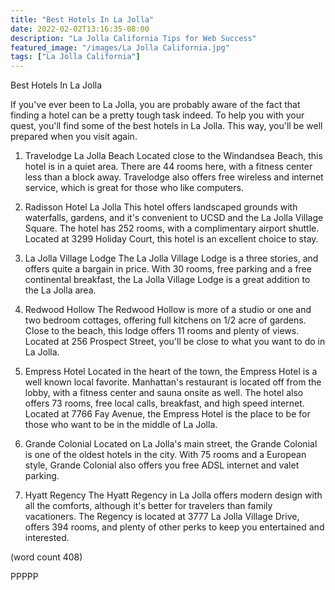 ```yaml
---
title: "Best Hotels In La Jolla"
date: 2022-02-02T13:16:35-08:00
description: "La Jolla California Tips for Web Success"
featured_image: "/images/La Jolla California.jpg"
tags: ["La Jolla California"]
---
```


Best Hotels In La Jolla

If you've ever been to La Jolla, you are probably
aware of the fact that finding a hotel can be a
pretty tough task indeed.  To help you with your
quest, you'll find some of the best hotels in La
Jolla.  This way, you'll be well prepared when you
visit again.

1.  Travelodge La Jolla Beach
Located close to the Windandsea Beach, this hotel
is in a quiet area.  There are 44 rooms here, with
a fitness center less than a block away.  Travelodge
also offers free wireless and internet service,
which is great for those who like computers.

2.  Radisson Hotel La Jolla
This hotel offers landscaped grounds with waterfalls,
gardens, and it's convenient to UCSD and the La 
Jolla Village Square.  The hotel has 252 rooms, with
a complimentary airport shuttle.  Located at 3299
Holiday Court, this hotel is an excellent choice 
to stay.

3.  La Jolla Village Lodge
The La Jolla Village Lodge is a three stories, and
offers quite a bargain in price.  With 30 rooms,
free parking and a free continental breakfast, the
La Jolla Village Lodge is a great addition to the 
La Jolla area.

4.  Redwood Hollow
The Redwood Hollow is more of a studio or one and
two bedroom cottages, offering full kitchens on
1/2 acre of gardens.  Close to the beach, this
lodge offers 11 rooms and plenty of views.  Located
at 256 Prospect Street, you'll be close to what
you want to do in La Jolla.

5.  Empress Hotel
Located in the heart of the town, the Empress
Hotel is a well known local favorite.  Manhattan's
restaurant is located off from the lobby, with a 
fitness center and sauna onsite as well.  The hotel
also offers 73 rooms, free local calls, breakfast,
and high speed internet.  Located at 7766 Fay
Avenue, the Empress Hotel is the place to be for
those who want to be in the middle of La Jolla.

6.  Grande Colonial
Located on La Jolla's main street, the Grande 
Colonial is one of the oldest hotels in the city.
With 75 rooms and a European style, Grande Colonial
also offers you free ADSL internet and valet
parking.

7.  Hyatt Regency
The Hyatt Regency in La Jolla offers modern design
with all the comforts, although it's better for
travelers than family vacationers.  The Regency
is located at 3777 La Jolla Village Drive, offers
394 rooms, and plenty of other perks to keep you
entertained and interested.

(word count 408)

PPPPP

